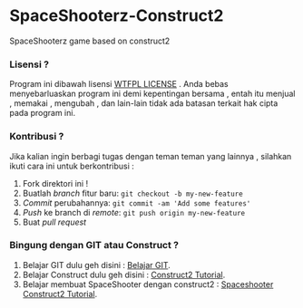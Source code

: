# SpaceShooterz-Construct2
SpaceShooterz game based on construct2 

### Lisensi ?
Program ini dibawah lisensi [WTFPL LICENSE](https://github.com/aldamr01/SpaceShooterz-Construct2/blob/master/license.txt) . Anda bebas menyebarluaskan program ini demi kepentingan bersama , entah itu menjual , memakai , mengubah , dan lain-lain tidak ada batasan terkait hak cipta pada program ini. 

### Kontribusi ?
Jika kalian ingin berbagi tugas dengan teman teman yang lainnya , silahkan ikuti cara ini untuk berkontribusi :

1. Fork direktori ini !
2. Buatlah *branch* fitur baru: `git checkout -b my-new-feature`
3. *Commit* perubahannya: `git commit -am 'Add some features'`
4. *Push* ke branch di *remote*: `git push origin my-new-feature`
5. Buat *pull request*

### Bingung dengan GIT atau Construct ?

1. Belajar GIT dulu geh disini : [Belajar GIT](https://github.com/endymuhardin/belajarGit/blob/master/cara-berkontribusi-opensources-github.md).
2. Belajar Construct dulu geh disini : [Construct2 Tutorial](https://www.construct.net/en/tutorials/panduan-pemula-menggunakan-1516).
3. Belajar membuat SpaceShooter dengan construct2 : [Spaceshooter Construct2 Tutorial](http://gedebuk.org/tutorial-top-down-shooter-1-pemain/).
